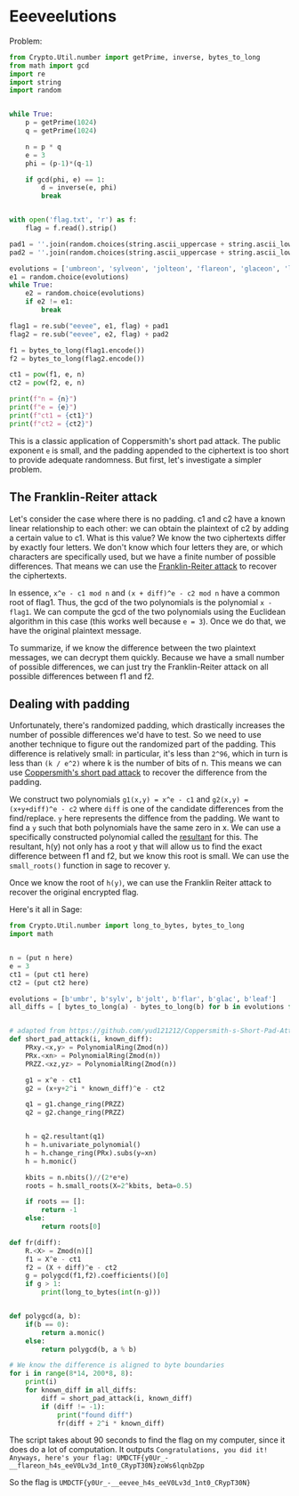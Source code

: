 # Eeeveelutions

Problem:

```python
from Crypto.Util.number import getPrime, inverse, bytes_to_long
from math import gcd
import re
import string
import random


while True:
    p = getPrime(1024)
    q = getPrime(1024)

    n = p * q
    e = 3
    phi = (p-1)*(q-1)

    if gcd(phi, e) == 1:
        d = inverse(e, phi)
        break


with open('flag.txt', 'r') as f:
    flag = f.read().strip()

pad1 = ''.join(random.choices(string.ascii_uppercase + string.ascii_lowercase + string.digits, k=12))
pad2 = ''.join(random.choices(string.ascii_uppercase + string.ascii_lowercase + string.digits, k=12))

evolutions = ['umbreon', 'sylveon', 'jolteon', 'flareon', 'glaceon', 'leafeon']
e1 = random.choice(evolutions)
while True:
    e2 = random.choice(evolutions)
    if e2 != e1:
        break

flag1 = re.sub("eevee", e1, flag) + pad1
flag2 = re.sub("eevee", e2, flag) + pad2

f1 = bytes_to_long(flag1.encode())
f2 = bytes_to_long(flag2.encode())

ct1 = pow(f1, e, n)
ct2 = pow(f2, e, n)

print(f"n = {n}")
print(f"e = {e}")
print(f"ct1 = {ct1}")
print(f"ct2 = {ct2}")

```


This is a classic application of Coppersmith's short pad attack. The public exponent `e` is small, and the padding appended to the ciphertext is too short to provide adequate randomness.
But first, let's investigate a simpler problem.

## The Franklin-Reiter attack
Let's consider the case where there is no padding. c1 and c2 have a known linear relationship to each other: we can obtain the plaintext of c2 by adding a certain value to c1.
What is this value? We know the two ciphertexts differ by exactly four letters. We don't know which four letters they are, or which characters are specifically used, but we have a finite number of
possible differences. That means we can use the [Franklin-Reiter attack](https://en.wikipedia.org/wiki/Coppersmith%27s_attack#Franklin%E2%80%93Reiter_related-message_attack) to recover the ciphertexts.

In essence, `x^e - c1 mod n` and `(x + diff)^e - c2 mod n` have a common root of flag1. Thus, the gcd of the two polynomials is the polynomial `x - flag1`. We can compute the gcd of the two polynomials using the Euclidean algorithm
in this case (this works well because `e = 3`). Once we do that, we have the original plaintext message. 

To summarize, if we know the difference between the two plaintext messages, we can decrypt them quickly. Because we have a small number of possible differences, we can just try the Franklin-Reiter attack on all possible
differences between f1 and f2.

## Dealing with padding

Unfortunately, there's randomized padding, which drastically increases the number of possible differences we'd have to test. So we need to use another technique to figure out the randomized part of the padding.
This difference is relatively small: in particular, it's less than `2^96`, which in turn is less than `(k / e^2)` where k is the number of bits of n. 
This means we can use [Coppersmith's short pad attack](https://en.wikipedia.org/wiki/Coppersmith%27s_attack#Coppersmith%E2%80%99s_short-pad_attack)
to recover the difference from the padding.

We construct two polynomials `g1(x,y) = x^e - c1` and `g2(x,y) = (x+y+diff)^e - c2` where `diff` is one of the candidate differences from the find/replace. `y` here represents the diffence from the padding.
We want to find a `y` such that both polynomials have the same zero in x. We can use a specifically constructed polynomial called the [resultant](https://en.wikipedia.org/wiki/Resultant) for this. The resultant,
h(y) not only has a root y that will allow us to find the exact difference between f1 and f2, but we know this root is small. We can use the `small_roots()` function in sage to recover y.

Once we know the root of `h(y)`, we can use the Franklin Reiter attack to recover the original encrypted flag.

Here's it all in Sage:

```python
from Crypto.Util.number import long_to_bytes, bytes_to_long
import math


n = (put n here) 
e = 3
ct1 = (put ct1 here)
ct2 = (put ct2 here)

evolutions = [b'umbr', b'sylv', b'jolt', b'flar', b'glac', b'leaf']
all_diffs = [ bytes_to_long(a) - bytes_to_long(b) for b in evolutions for a in evolutions if a != b]


# adapted from https://github.com/yud121212/Coppersmith-s-Short-Pad-Attack-Franklin-Reiter-Related-Message-Attack/blob/master/coppersmiths_short_pad_attack.sage
def short_pad_attack(i, known_diff):
    PRxy.<x,y> = PolynomialRing(Zmod(n))
    PRx.<xn> = PolynomialRing(Zmod(n))
    PRZZ.<xz,yz> = PolynomialRing(Zmod(n))

    g1 = x^e - ct1
    g2 = (x+y+2^i * known_diff)^e - ct2

    q1 = g1.change_ring(PRZZ)
    q2 = g2.change_ring(PRZZ)


    h = q2.resultant(q1)
    h = h.univariate_polynomial()
    h = h.change_ring(PRx).subs(y=xn)
    h = h.monic()

    kbits = n.nbits()//(2*e*e)
    roots = h.small_roots(X=2^kbits, beta=0.5) 

    if roots == []:
        return -1
    else:
        return roots[0]

def fr(diff):
    R.<X> = Zmod(n)[]
    f1 = X^e - ct1
    f2 = (X + diff)^e - ct2
    g = polygcd(f1,f2).coefficients()[0]
    if g > 1:
        print(long_to_bytes(int(n-g)))


def polygcd(a, b):
    if(b == 0):
        return a.monic()
    else:
        return polygcd(b, a % b)

# We know the difference is aligned to byte boundaries
for i in range(8*14, 200*8, 8):
    print(i)
    for known_diff in all_diffs:
        diff = short_pad_attack(i, known_diff)
        if (diff != -1):
            print("found diff")
            fr(diff + 2^i * known_diff)
```


The script takes about 90 seconds to find the flag on my computer, since it does do a lot of computation. It outputs 
`Congratulations, you did it! Anyways, here's your flag: UMDCTF{y0Ur_-__flareon_h4s_eeV0Lv3d_1nt0_CRypT30N}zoWs6lqnbZpp`

So the flag is `UMDCTF{y0Ur_-__eevee_h4s_eeV0Lv3d_1nt0_CRypT30N}`

